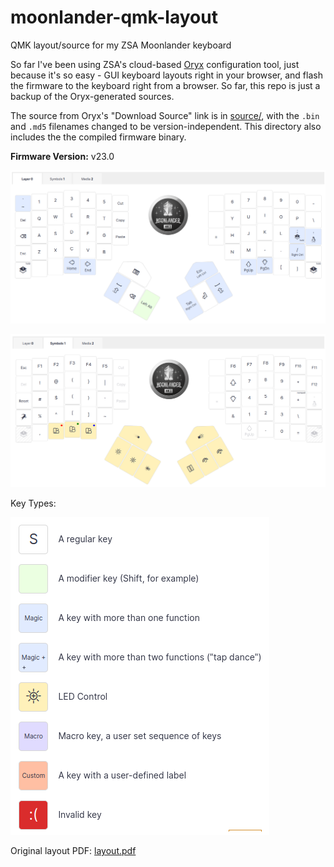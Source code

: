 # moonlander-qmk-layout

QMK layout/source for my ZSA Moonlander keyboard

So far I've been using ZSA's cloud-based [Oryx](https://www.zsa.io/oryx/) configuration tool, just because it's so easy - GUI keyboard layouts right in your browser, and flash the firmware to the keyboard right from a browser. So far, this repo is just a backup of the Oryx-generated sources.

The source from Oryx's "Download Source" link is in [source/](source/), with the `.bin` and `.md5` filenames changed to be version-independent. This directory also includes the the compiled firmware binary.

**Firmware Version:** v23.0

![image of layer 0 of keyboard layout](layer0.png)

![image of layer 1 of keyboard layout](layer1.png)

Key Types:

![image of key types](keytypes.png)

Original layout PDF: [layout.pdf](layout.pdf)
